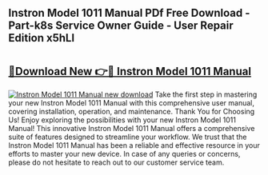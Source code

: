 ## Instron Model 1011 Manual PDf Free Download - Part-k8s Service Owner Guide - User Repair Edition x5hLl

# <h2><a href="http://bc61546.oget.top/?id=Instron+Model+1011+Manual">🔗Download New 👉🔴 Instron Model 1011 Manual</a></h2>

[![Instron Model 1011 Manual new download](https://i.imgur.com/5g1atiW.png)](http://bc61546.oget.top/?id=Instron+Model+1011+Manual)
Take the first step in mastering your new Instron Model 1011 Manual with this comprehensive user manual, covering installation, operation, and maintenance. Thank You for Choosing Us! Enjoy exploring the possibilities with your new Instron Model 1011 Manual! This innovative Instron Model 1011 Manual offers a comprehensive suite of features designed to streamline your workflow. We trust that the Instron Model 1011 Manual has been a reliable and effective resource in your efforts to master your new device. In case of any queries or concerns, please do not hesitate to reach out to our customer service team.
